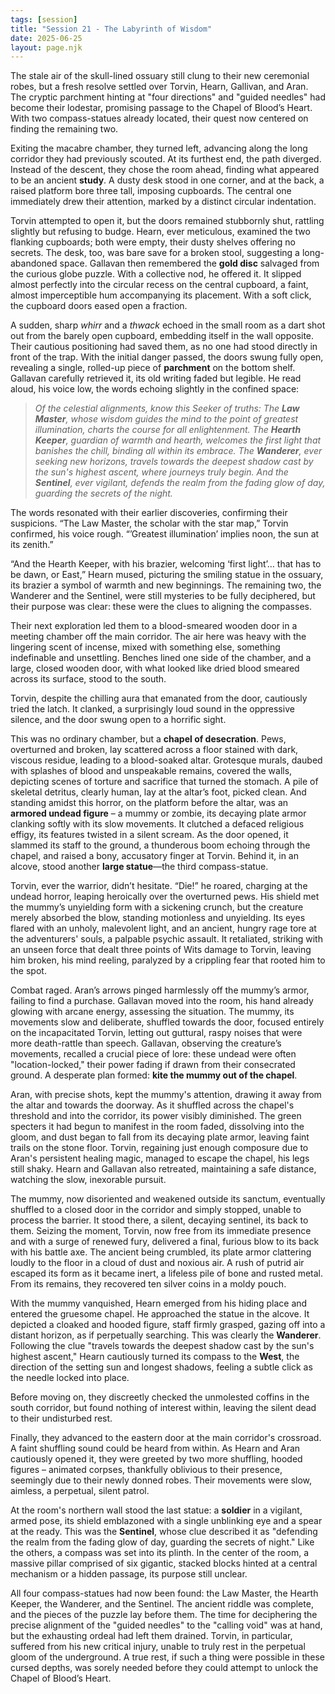 ```yaml
---
tags: [session]
title: "Session 21 - The Labyrinth of Wisdom"
date: 2025-06-25
layout: page.njk
---
```


The stale air of the skull-lined ossuary still clung to their new ceremonial robes, but a fresh resolve settled over Torvin, Hearn, Gallivan, and Aran. The cryptic parchment hinting at "four directions" and "guided needles" had become their lodestar, promising passage to the Chapel of Blood’s Heart. With two compass-statues already located, their quest now centered on finding the remaining two.

Exiting the macabre chamber, they turned left, advancing along the long corridor they had previously scouted. At its furthest end, the path diverged. Instead of the descent, they chose the room ahead, finding what appeared to be an ancient **study**. A dusty desk stood in one corner, and at the back, a raised platform bore three tall, imposing cupboards. The central one immediately drew their attention, marked by a distinct circular indentation.

Torvin attempted to open it, but the doors remained stubbornly shut, rattling slightly but refusing to budge. Hearn, ever meticulous, examined the two flanking cupboards; both were empty, their dusty shelves offering no secrets. The desk, too, was bare save for a broken stool, suggesting a long-abandoned space. Gallavan then remembered the **gold disc** salvaged from the curious globe puzzle. With a collective nod, he offered it. It slipped almost perfectly into the circular recess on the central cupboard, a faint, almost imperceptible hum accompanying its placement. With a soft click, the cupboard doors eased open a fraction.

A sudden, sharp _whirr_ and a _thwack_ echoed in the small room as a dart shot out from the barely open cupboard, embedding itself in the wall opposite. Their cautious positioning had saved them, as no one had stood directly in front of the trap. With the initial danger passed, the doors swung fully open, revealing a single, rolled-up piece of **parchment** on the bottom shelf. Gallavan carefully retrieved it, its old writing faded but legible. He read aloud, his voice low, the words echoing slightly in the confined space:

> _Of the celestial alignments, know this Seeker of truths:_  _The **Law Master**, whose wisdom guides the mind to the point of greatest illumination, charts the course for all enlightenment._  _The **Hearth Keeper**, guardian of warmth and hearth, welcomes the first light that banishes the chill, binding all within its embrace._  _The **Wanderer**, ever seeking new horizons, travels towards the deepest shadow cast by the sun's highest ascent, where journeys truly begin._  _And the **Sentinel**, ever vigilant, defends the realm from the fading glow of day, guarding the secrets of the night._

The words resonated with their earlier discoveries, confirming their suspicions. “The Law Master, the scholar with the star map,” Torvin confirmed, his voice rough. “’Greatest illumination’ implies noon, the sun at its zenith.”

“And the Hearth Keeper, with his brazier, welcoming ‘first light’… that has to be dawn, or East,” Hearn mused, picturing the smiling statue in the ossuary, its brazier a symbol of warmth and new beginnings. The remaining two, the Wanderer and the Sentinel, were still mysteries to be fully deciphered, but their purpose was clear: these were the clues to aligning the compasses.

Their next exploration led them to a blood-smeared wooden door in a meeting chamber off the main corridor. The air here was heavy with the lingering scent of incense, mixed with something else, something indefinable and unsettling. Benches lined one side of the chamber, and a large, closed wooden door, with what looked like dried blood smeared across its surface, stood to the south.

Torvin, despite the chilling aura that emanated from the door, cautiously tried the latch. It clanked, a surprisingly loud sound in the oppressive silence, and the door swung open to a horrific sight.

This was no ordinary chamber, but a **chapel of desecration**. Pews, overturned and broken, lay scattered across a floor stained with dark, viscous residue, leading to a blood-soaked altar. Grotesque murals, daubed with splashes of blood and unspeakable remains, covered the walls, depicting scenes of torture and sacrifice that turned the stomach. A pile of skeletal detritus, clearly human, lay at the altar’s foot, picked clean. And standing amidst this horror, on the platform before the altar, was an **armored undead figure** – a mummy or zombie, its decaying plate armor clanking softly with its slow movements. It clutched a defaced religious effigy, its features twisted in a silent scream. As the door opened, it slammed its staff to the ground, a thunderous boom echoing through the chapel, and raised a bony, accusatory finger at Torvin. Behind it, in an alcove, stood another **large statue**—the third compass-statue.

Torvin, ever the warrior, didn’t hesitate. “Die!” he roared, charging at the undead horror, leaping heroically over the overturned pews. His shield met the mummy’s unyielding form with a sickening crunch, but the creature merely absorbed the blow, standing motionless and unyielding. Its eyes flared with an unholy, malevolent light, and an ancient, hungry rage tore at the adventurers' souls, a palpable psychic assault. It retaliated, striking with an unseen force that dealt three points of Wits damage to Torvin, leaving him broken, his mind reeling, paralyzed by a crippling fear that rooted him to the spot.

Combat raged. Aran’s arrows pinged harmlessly off the mummy’s armor, failing to find a purchase. Gallavan moved into the room, his hand already glowing with arcane energy, assessing the situation. The mummy, its movements slow and deliberate, shuffled towards the door, focused entirely on the incapacitated Torvin, letting out guttural, raspy noises that were more death-rattle than speech. Gallavan, observing the creature’s movements, recalled a crucial piece of lore: these undead were often "location-locked," their power fading if drawn from their consecrated ground. A desperate plan formed: **kite the mummy out of the chapel**.

Aran, with precise shots, kept the mummy's attention, drawing it away from the altar and towards the doorway. As it shuffled across the chapel's threshold and into the corridor, its power visibly diminished. The green specters it had begun to manifest in the room faded, dissolving into the gloom, and dust began to fall from its decaying plate armor, leaving faint trails on the stone floor. Torvin, regaining just enough composure due to Aran's persistent healing magic, managed to escape the chapel, his legs still shaky. Hearn and Gallavan also retreated, maintaining a safe distance, watching the slow, inexorable pursuit.

The mummy, now disoriented and weakened outside its sanctum, eventually shuffled to a closed door in the corridor and simply stopped, unable to process the barrier. It stood there, a silent, decaying sentinel, its back to them. Seizing the moment, Torvin, now free from its immediate presence and with a surge of renewed fury, delivered a final, furious blow to its back with his battle axe. The ancient being crumbled, its plate armor clattering loudly to the floor in a cloud of dust and noxious air. A rush of putrid air escaped its form as it became inert, a lifeless pile of bone and rusted metal. From its remains, they recovered ten silver coins in a moldy pouch.

With the mummy vanquished, Hearn emerged from his hiding place and entered the gruesome chapel. He approached the statue in the alcove. It depicted a cloaked and hooded figure, staff firmly grasped, gazing off into a distant horizon, as if perpetually searching. This was clearly the **Wanderer**. Following the clue "travels towards the deepest shadow cast by the sun's highest ascent," Hearn cautiously turned its compass to the **West**, the direction of the setting sun and longest shadows, feeling a subtle click as the needle locked into place.

Before moving on, they discreetly checked the unmolested coffins in the south corridor, but found nothing of interest within, leaving the silent dead to their undisturbed rest.

Finally, they advanced to the eastern door at the main corridor's crossroad. A faint shuffling sound could be heard from within. As Hearn and Aran cautiously opened it, they were greeted by two more shuffling, hooded figures – animated corpses, thankfully oblivious to their presence, seemingly due to their newly donned robes. Their movements were slow, aimless, a perpetual, silent patrol.

At the room's northern wall stood the last statue: a **soldier** in a vigilant, armed pose, its shield emblazoned with a single unblinking eye and a spear at the ready. This was the **Sentinel**, whose clue described it as "defending the realm from the fading glow of day, guarding the secrets of night." Like the others, a compass was set into its plinth. In the center of the room, a massive pillar comprised of six gigantic, stacked blocks hinted at a central mechanism or a hidden passage, its purpose still unclear.

All four compass-statues had now been found: the Law Master, the Hearth Keeper, the Wanderer, and the Sentinel. The ancient riddle was complete, and the pieces of the puzzle lay before them. The time for deciphering the precise alignment of the "guided needles" to the "calling void" was at hand, but the exhausting ordeal had left them drained. Torvin, in particular, suffered from his new critical injury, unable to truly rest in the perpetual gloom of the underground. A true rest, if such a thing were possible in these cursed depths, was sorely needed before they could attempt to unlock the Chapel of Blood’s Heart.
